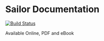 # Sailor Documentation


[![Build Status](https://www.gitbook.io/button/status/book/kikobeats/sailorjs)](https://www.gitbook.io/book/kikobeats/sailorjs/activity)




Available Online, PDF and eBook 